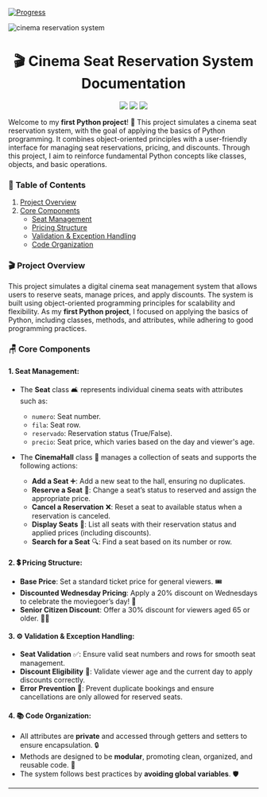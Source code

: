 [![Progress](https://img.shields.io/badge/Progress-In%20Progress-yellow)](https://github.com/DevAwizard/Exams_42) 

![cinema reservation system](https://github.com/user-attachments/assets/596af58a-814e-4756-a4a9-61e3c9f79bb6)


<div align="center">
<h1>🎬 Cinema Seat Reservation System Documentation</h1>
<img src="https://img.shields.io/badge/python-%233776AB.svg?&style=for-the-badge&logo=python&logoColor=white" />
<img src="https://img.shields.io/badge/markdown-%23000000.svg?&style=for-the-badge&logo=markdown&logoColor=white" />
<img src="https://img.shields.io/badge/visual%20studio%20code-%23007ACC.svg?&style=for-the-badge&logo=visual%20studio%20code&logoColor=white" />
</div>


Welcome to my **first Python project**! 🎉 This project simulates a cinema seat reservation system, with the goal of applying the basics of Python programming. It combines object-oriented principles with a user-friendly interface for managing seat reservations, pricing, and discounts. Through this project, I aim to reinforce fundamental Python concepts like classes, objects, and basic operations.

### 📑 **Table of Contents**
1. [Project Overview](#project-overview)
2. [Core Components](#core-components)
   - [Seat Management](#seat-management)
   - [Pricing Structure](#pricing-structure)
   - [Validation & Exception Handling](#validation-exception-handling)
   - [Code Organization](#code-organization)


### 🎬 **Project Overview**
<a name="project-overview"></a>

This project simulates a digital cinema seat management system that allows users to reserve seats, manage prices, and apply discounts. The system is built using object-oriented programming principles for scalability and flexibility. As my **first Python project**, I focused on applying the basics of Python, including classes, methods, and attributes, while adhering to good programming practices.


### 🪑 **Core Components**
<a name="core-components"></a>

#### 1. **Seat Management**:
<a name="seat-management"></a>

- The **Seat** class 🛋️ represents individual cinema seats with attributes such as:
  - `numero`: Seat number.
  - `fila`: Seat row.
  - `reservado`: Reservation status (True/False).
  - `precio`: Seat price, which varies based on the day and viewer's age.

- The **CinemaHall** class 🎥 manages a collection of seats and supports the following actions:
  - **Add a Seat** ➕: Add a new seat to the hall, ensuring no duplicates.
  - **Reserve a Seat** 📅: Change a seat’s status to reserved and assign the appropriate price.
  - **Cancel a Reservation** ❌: Reset a seat to available status when a reservation is canceled.
  - **Display Seats** 👀: List all seats with their reservation status and applied prices (including discounts).
  - **Search for a Seat** 🔍: Find a seat based on its number or row.



#### 2. **💲 Pricing Structure**:
<a name="pricing-structure"></a>

- **Base Price**: Set a standard ticket price for general viewers. 🎟️
- **Discounted Wednesday Pricing**: Apply a 20% discount on Wednesdays to celebrate the moviegoer’s day! 🤑
- **Senior Citizen Discount**: Offer a 30% discount for viewers aged 65 or older. 👵👴

#### 3. **⚙️ Validation & Exception Handling**:
<a name="validation-exception-handling"></a>

- **Seat Validation** ✅: Ensure valid seat numbers and rows for smooth seat management.
- **Discount Eligibility** 🎉: Validate viewer age and the current day to apply discounts correctly.
- **Error Prevention** 🚫: Prevent duplicate bookings and ensure cancellations are only allowed for reserved seats.


#### 4. **📚 Code Organization**:
<a name="code-organization"></a>

- All attributes are **private** and accessed through getters and setters to ensure encapsulation. 🔒
- Methods are designed to be **modular**, promoting clean, organized, and reusable code. 🔄
- The system follows best practices by **avoiding global variables**. 🛡️










---
